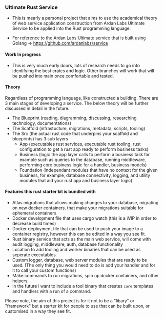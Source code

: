 ### Ultimate Rust Service

- This is mearly a personal project that aims to use the academical theory of web service application construction from Ardan Labs Ultimate Service to be applied into the Rust programming language.

- For reference to the Ardan Labs Ultimate service that is built using Golang -> https://github.com/ardanlabs/service

#### Work In progress

- This is very much early doors, lots of research needs to go into identifying the best crates and logic. Other branches will work that will be pushed into main once comfortable and tested.

#### Theory

Regardless of programming language, like constructed a building. There are 3 main stages of developing a service.
The below theory will be further discussed in detail in the future.

- The Blueprint (reading, diagramming, discussing, researching technology, documentations)
- The Scaffold (infrastucture, migrations, metadata, scripts, tooling)
- The Src (the actual rust code that underpins your scaffold and blueprints) has 3 sub layers
  - App (executables rust services, executable rust tooling, rust configuration to get a rust app ready to perform business tasks)
  - Business (logic the app layer calls to perform a business task for example such as queries to the database, running middleware, performing core business logic for a handler, business models)
  - Foundation (independant modules that have no context for the given business, for example, database connectivity, logging, and utility modules that aid your rust app and business layer logic)

#### Features this rust starter kit is bundled with

- Atlas migrations that allows making changes to your database, migrating on new docker containers, that make your migrations suitable for ephemeral containers.
- Docker development file that uses cargo watch (this is a WIP in order to decrease build times)
- Docker deployment file that can be used to push your image to a container registry, however this can be edited in a way you see fit.
- Rust binary service that acts as the main web service, will come with audit logging, middleware, auth, database functionality
- Location to add tooling and worker binaries that can be used as seperate executables
- Custom logger, database, web server modules that are ready to be used. (The only thing you would need to do is add your handler and for it to call your custom functions)
- Make commands to run migrations, spin up docker containers, and other helpers.
- In the future i want to include a tool binary that creates `core` templates and handlers with a run of a command.

Please note, the aim of this project is for it not to be a "libary" or "framework" but a starter kit for people to use that can be built upon, or customised in a way they see fit.
